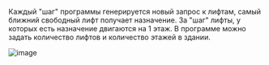 Каждый "шаг" программы генерируется новый запрос к лифтам, самый ближний свободный лифт получает назначение. За "шаг" лифты, у которых есть назначение двигаются на 1 этаж.
В программе можно задать количество лифтов и количество этажей в здании.

![image](https://github.com/Protogenic/Lab4-Elevator-System/assets/82569672/7143be06-2320-4b62-b636-7b6e12bea167)
